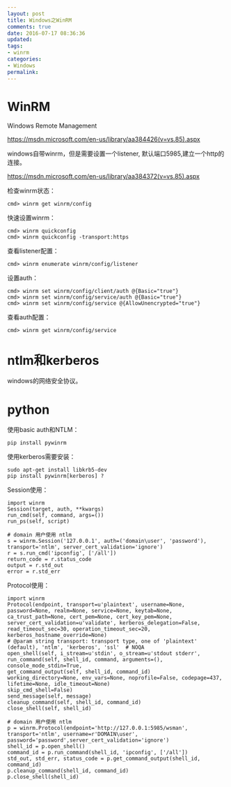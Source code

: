 ```yaml
---
layout: post
title: Windows之WinRM
comments: true
date: 2016-07-17 08:36:36
updated:
tags:
- winrm
categories:
- Windows
permalink:
---
```


# WinRM

Windows Remote Management

<https://msdn.microsoft.com/en-us/library/aa384426(v=vs.85).aspx>

windows自带winrm，但是需要设置一个listener, 默认端口5985,建立一个http的连接。

<https://msdn.microsoft.com/en-us/library/aa384372(v=vs.85).aspx>

检查winrm状态：

    cmd> winrm get winrm/config

快速设置winrm：

    cmd> winrm quickconfig
    cmd> winrm quickconfig -transport:https

查看listener配置：

    cmd> winrm enumerate winrm/config/listener

设置auth：

    cmd> winrm set winrm/config/client/auth @{Basic="true"}
    cmd> winrm set winrm/config/service/auth @{Basic="true"}
    cmd> winrm set winrm/config/service @{AllowUnencrypted="true"}

查看auth配置：

    cmd> winrm get winrm/config/service

# ntlm和kerberos

windows的网络安全协议。

# python

使用basic auth和NTLM：

    pip install pywinrm

使用kerberos需要安装：

    sudo apt-get install libkrb5-dev
    pip install pywinrm[kerberos] ?

Session使用：

    import winrm
    Session(target, auth, **kwargs)
    run_cmd(self, command, args=())
    run_ps(self, script)

    # domain 用户使用 ntlm
    s = winrm.Session('127.0.0.1', auth=('domain\user', 'password'), transport='ntlm', server_cert_validation='ignore')
    r = s.run_cmd('ipconfig', ['/all'])
    return_code = r.status_code
    output = r.std_out
    error = r.std_err

Protocol使用：

    import winrm
    Protocol(endpoint, transport=u'plaintext', username=None, password=None, realm=None, service=None, keytab=None, ca_trust_path=None, cert_pem=None, cert_key_pem=None, server_cert_validation=u'validate', kerberos_delegation=False, read_timeout_sec=30, operation_timeout_sec=20, kerberos_hostname_override=None)
    # @param string transport: transport type, one of 'plaintext' (default), 'ntlm', 'kerberos', 'ssl'  # NOQA
    open_shell(self, i_stream=u'stdin', o_stream=u'stdout stderr',
    run_command(self, shell_id, command, arguments=(), console_mode_stdin=True,
    get_command_output(self, shell_id, command_id)
    working_directory=None, env_vars=None, noprofile=False, codepage=437,
    lifetime=None, idle_timeout=None)
    skip_cmd_shell=False)
    send_message(self, message)
    cleanup_command(self, shell_id, command_id)
    close_shell(self, shell_id)

    # domain 用户使用 ntlm
    p = winrm.Protocol(endpoint='http://127.0.0.1:5985/wsman', transport='ntlm', username=r'DOMAIN\user', password='password',server_cert_validation='ignore')
    shell_id = p.open_shell()
    command_id = p.run_command(shell_id, 'ipconfig', ['/all'])
    std_out, std_err, status_code = p.get_command_output(shell_id, command_id)
    p.cleanup_command(shell_id, command_id)
    p.close_shell(shell_id)

